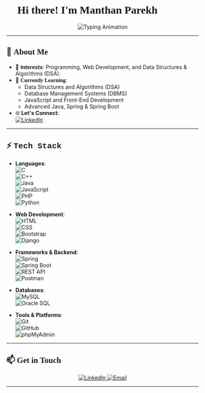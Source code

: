 # <span style="font-family: 'Verdana';">👋 Hi there! I'm **Manthan Parekh**</span>  

<p align="center">
  <img src="https://readme-typing-svg.herokuapp.com?font=Fira+Code&size=24&pause=1000&color=00BFFF&width=435&lines=Passionate+Programmer;Learning+New+Technologies;Building+Efficient+Solutions" alt="Typing Animation"/>
</p>

---

## 🌟 <span style="font-family: 'Georgia';">About Me</span>  

- 👀 <span style="font-family: 'Arial';">**Interests**:</span> Programming, Web Development, and Data Structures & Algorithms (DSA).  
- 🌱 <span style="font-family: 'Comic Sans MS';">**Currently Learning**:</span>  
  - Data Structures and Algorithms (DSA)  
  - Database Management Systems (DBMS)  
  - JavaScript and Front-End Development  
  - Advanced Java, Spring & Spring Boot  
- 🌐 **Let's Connect**:  
  [![LinkedIn](https://img.shields.io/badge/LinkedIn-Connect-blue?style=flat&logo=linkedin)](https://www.linkedin.com/in/manthan-parekh-442038278)  

---

## ⚡ <span style="font-family: 'Courier New';">Tech Stack</span>  

- **Languages**:  
  ![C](https://img.shields.io/badge/C-00599C?style=flat&logo=c&logoColor=white)  
  ![C++](https://img.shields.io/badge/C++-00599C?style=flat&logo=c%2B%2B&logoColor=white)  
  ![Java](https://img.shields.io/badge/Java-ED8B00?style=flat&logo=openjdk&logoColor=white)  
  ![JavaScript](https://img.shields.io/badge/JavaScript-F7DF1E?style=flat&logo=javascript&logoColor=black)  
  ![PHP](https://img.shields.io/badge/PHP-777BB4?style=flat&logo=php&logoColor=white)  
  ![Python](https://img.shields.io/badge/Python-3776AB?style=flat&logo=python&logoColor=white)  

- **Web Development**:  
  ![HTML](https://img.shields.io/badge/HTML-E34F26?style=flat&logo=html5&logoColor=white)  
  ![CSS](https://img.shields.io/badge/CSS-1572B6?style=flat&logo=css3&logoColor=white)  
  ![Bootstrap](https://img.shields.io/badge/Bootstrap-7952B3?style=flat&logo=bootstrap&logoColor=white)  
  ![Django](https://img.shields.io/badge/Django-092E20?style=flat&logo=django&logoColor=white)  

- **Frameworks & Backend**:  
  ![Spring](https://img.shields.io/badge/Spring-6DB33F?style=flat&logo=spring&logoColor=white)  
  ![Spring Boot](https://img.shields.io/badge/Spring_Boot-6DB33F?style=flat&logo=springboot&logoColor=white)  
  ![REST API](https://img.shields.io/badge/REST%20API-007396?style=flat&logo=rest&logoColor=white)  
  ![Postman](https://img.shields.io/badge/Postman-FF6C37?style=flat&logo=postman&logoColor=white)  

- **Databases**:  
  ![MySQL](https://img.shields.io/badge/MySQL-4479A1?style=flat&logo=mysql&logoColor=white)  
  ![Oracle SQL](https://img.shields.io/badge/Oracle_SQL-F80000?style=flat&logo=oracle&logoColor=white)  

- **Tools & Platforms**:  
  ![Git](https://img.shields.io/badge/Git-F05032?style=flat&logo=git&logoColor=white)  
  ![GitHub](https://img.shields.io/badge/GitHub-181717?style=flat&logo=github&logoColor=white)  
  ![phpMyAdmin](https://img.shields.io/badge/phpMyAdmin-6C78AF?style=flat&logo=php&logoColor=white)  

---

## 📫 <span style="font-family: 'Impact';">Get in Touch</span>  

<p align="center">
  <a href="https://www.linkedin.com/in/manthan-parekh-442038278">
    <img src="https://img.shields.io/badge/LinkedIn-0077B5?style=for-the-badge&logo=linkedin&logoColor=white" alt="LinkedIn">
  </a>
  <a href="mailto:manthanparekh455@gmail.com">
    <img src="https://img.shields.io/badge/Email-D14836?style=for-the-badge&logo=gmail&logoColor=white" alt="Email">
  </a>
</p>

---

<!---
<p align="center">
  <img src="https://github-readme-stats.vercel.app/api?username=Manthan-Parekh7&show_icons=true&theme=radical" alt="GitHub Stats" />
</p>

---

✨ *<span style="font-family: 'Lucida Handwriting';">This is just the beginning of my journey in the tech world, and I’m excited to grow and contribute!</span>*  
